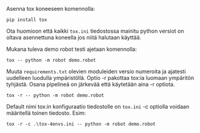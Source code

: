 Asenna tox koneeseen komennolla:

`pip install tox`

Ota huomioon että kaikki `tox.ini` tiedostossa mainitu python versiot on oltava asennettuna koneella jos niitä halutaan käyttää.

Mukana tuleva demo robot testi ajetaan komennolla:

`tox -- python -m robot demo.robot`

Muuta `requirements.txt` olevien moduleiden versio numeroita ja ajatesti uudelleen luodulla ympäristöllä.
Optio -r pakottaa tox:ia luomaan ympäritön tyhjästä. Osana pipelineä on järkevää että käytetään aina -r optiota.

`tox -r -- python -m robot demo.robot`

Default nimi tox:in konfiguraatio tiedostolle on `tox.ini` -c optiolla voidaan määritellä toinen tiedosto. Esim:

`tox -r -c .\tox-4envs.ini -- python -m robot demo.robot`
